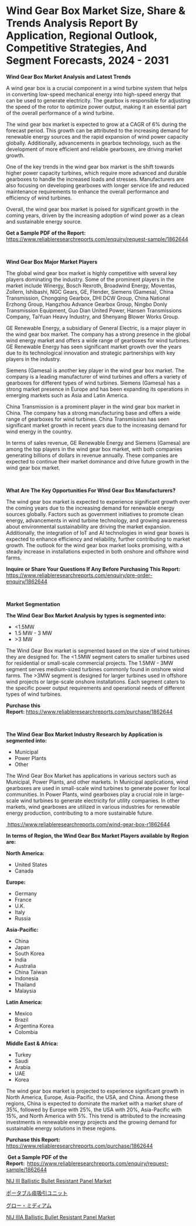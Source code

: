 <p><h1>Wind Gear Box Market Size, Share & Trends Analysis Report By Application, Regional Outlook, Competitive Strategies, And Segment Forecasts, 2024 - 2031</h1></p><p><strong>Wind Gear Box Market Analysis and Latest Trends</strong></p>
<p><p>A wind gear box is a crucial component in a wind turbine system that helps in converting low-speed mechanical energy into high-speed energy that can be used to generate electricity. The gearbox is responsible for adjusting the speed of the rotor to optimize power output, making it an essential part of the overall performance of a wind turbine.</p><p>The wind gear box market is expected to grow at a CAGR of 6% during the forecast period. This growth can be attributed to the increasing demand for renewable energy sources and the rapid expansion of wind power capacity globally. Additionally, advancements in gearbox technology, such as the development of more efficient and reliable gearboxes, are driving market growth.</p><p>One of the key trends in the wind gear box market is the shift towards higher power capacity turbines, which require more advanced and durable gearboxes to handle the increased loads and stresses. Manufacturers are also focusing on developing gearboxes with longer service life and reduced maintenance requirements to enhance the overall performance and efficiency of wind turbines.</p><p>Overall, the wind gear box market is poised for significant growth in the coming years, driven by the increasing adoption of wind power as a clean and sustainable energy source.</p></p>
<p><strong>Get a Sample PDF of the Report:&nbsp;</strong> <a href="https://www.reliableresearchreports.com/enquiry/request-sample/1862644">https://www.reliableresearchreports.com/enquiry/request-sample/1862644</a></p>
<p>&nbsp;</p>
<p><strong>Wind Gear Box Major Market Players</strong></p>
<p><p>The global wind gear box market is highly competitive with several key players dominating the industry. Some of the prominent players in the market include Winergy, Bosch Rexroth, Broadwind Energy, Moventas, Zollern, Ishibashi, NGC Gears, GE, Flender, Siemens (Gamesa), China Transmission, Chongqing Gearbox, DHI DCW Group, China National Erzhong Group, Hangzhou Advance Gearbox Group, Ningbo Donly Transmission Equipment, Guo Dian United Power, Hansen Transmissions Company, TaiYuan Heavy Industry, and Shenyang Blower Works Group.</p><p>GE Renewable Energy, a subsidiary of General Electric, is a major player in the wind gear box market. The company has a strong presence in the global wind energy market and offers a wide range of gearboxes for wind turbines. GE Renewable Energy has seen significant market growth over the years due to its technological innovation and strategic partnerships with key players in the industry.</p><p>Siemens (Gamesa) is another key player in the wind gear box market. The company is a leading manufacturer of wind turbines and offers a variety of gearboxes for different types of wind turbines. Siemens (Gamesa) has a strong market presence in Europe and has been expanding its operations in emerging markets such as Asia and Latin America.</p><p>China Transmission is a prominent player in the wind gear box market in China. The company has a strong manufacturing base and offers a wide range of gearboxes for wind turbines. China Transmission has seen significant market growth in recent years due to the increasing demand for wind energy in the country.</p><p>In terms of sales revenue, GE Renewable Energy and Siemens (Gamesa) are among the top players in the wind gear box market, with both companies generating billions of dollars in revenue annually. These companies are expected to continue their market dominance and drive future growth in the wind gear box market.</p></p>
<p>&nbsp;</p>
<p><strong>What Are The Key Opportunities For Wind Gear Box Manufacturers?</strong></p>
<p><p>The wind gear box market is expected to experience significant growth over the coming years due to the increasing demand for renewable energy sources globally. Factors such as government initiatives to promote clean energy, advancements in wind turbine technology, and growing awareness about environmental sustainability are driving the market expansion. Additionally, the integration of IoT and AI technologies in wind gear boxes is expected to enhance efficiency and reliability, further contributing to market growth. The outlook for the wind gear box market looks promising, with a steady increase in installations expected in both onshore and offshore wind farms.</p></p>
<p><strong>Inquire or Share Your Questions If Any Before Purchasing This Report:</strong> <a href="https://www.reliableresearchreports.com/enquiry/pre-order-enquiry/1862644">https://www.reliableresearchreports.com/enquiry/pre-order-enquiry/1862644</a></p>
<p>&nbsp;</p>
<p><strong>Market Segmentation</strong></p>
<p><strong>The Wind Gear Box Market Analysis by types is segmented into:</strong></p>
<p><ul><li><1.5MW</li><li>1.5 MW - 3 MW</li><li>>3 MW</li></ul></p>
<p><p>The Wind Gear Box market is segmented based on the size of wind turbines they are designed for. The <1.5MW segment caters to smaller turbines used for residential or small-scale commercial projects. The 1.5MW - 3MW segment serves medium-sized turbines commonly found in onshore wind farms. The >3MW segment is designed for larger turbines used in offshore wind projects or large-scale onshore installations. Each segment caters to the specific power output requirements and operational needs of different types of wind turbines.</p></p>
<p><strong>Purchase this Report:&nbsp;</strong><a href="https://www.reliableresearchreports.com/purchase/1862644">https://www.reliableresearchreports.com/purchase/1862644</a></p>
<p>&nbsp;</p>
<p><strong>The Wind Gear Box Market Industry Research by Application is segmented into:</strong></p>
<p><ul><li>Municipal</li><li>Power Plants</li><li>Other</li></ul></p>
<p><p>The Wind Gear Box Market has applications in various sectors such as Municipal, Power Plants, and other markets. In Municipal applications, wind gearboxes are used in small-scale wind turbines to generate power for local communities. In Power Plants, wind gearboxes play a crucial role in large-scale wind turbines to generate electricity for utility companies. In other markets, wind gearboxes are utilized in various industries for renewable energy production, contributing to a more sustainable future.</p></p>
<p><a href="https://www.reliableresearchreports.com/wind-gear-box-r1862644">&nbsp;https://www.reliableresearchreports.com/wind-gear-box-r1862644</a></p>
<p><strong>In terms of Region, the Wind Gear Box Market Players available by Region are:</strong></p>
<p>
    <p> <strong> North America: </strong>
        <ul>
            <li>United States</li>
            <li>Canada</li>
        </ul>
        </p> 
    <p> <strong> Europe: </strong>
        <ul>
            <li>Germany</li>
            <li>France</li>
            <li>U.K.</li>
            <li>Italy</li>
            <li>Russia</li>
        </ul>
        </p> 
    <p> <strong> Asia-Pacific: </strong>
        <ul>
            <li>China</li>
            <li>Japan</li>
            <li>South Korea</li>
            <li>India</li>
            <li>Australia</li>
            <li>China Taiwan</li>
            <li>Indonesia</li>
            <li>Thailand</li>
            <li>Malaysia</li>
        </ul>
        </p> 
    <p> <strong> Latin America: </strong>
        <ul>
            <li>Mexico</li>
            <li>Brazil</li>
            <li>Argentina Korea</li>
            <li>Colombia</li>
        </ul>
        </p> 
    <p> <strong> Middle East & Africa: </strong>
        <ul>
            <li>Turkey</li>
            <li>Saudi</li>
            <li>Arabia</li>
            <li>UAE</li>
            <li>Korea</li>
        </ul>
    </p>
    </p>
<p><p>The wind gear box market is projected to experience significant growth in North America, Europe, Asia-Pacific, the USA, and China. Among these regions, China is expected to dominate the market with a market share of 35%, followed by Europe with 25%, the USA with 20%, Asia-Pacific with 15%, and North America with 5%. This trend is attributed to the increasing investments in renewable energy projects and the growing demand for sustainable energy solutions in these regions.</p></p>
<p><strong>Purchase this Report: </strong><a href="https://www.reliableresearchreports.com/purchase/1862644">https://www.reliableresearchreports.com/purchase/1862644</a></p>
<p>&nbsp;<strong>Get a Sample PDF of the Report:&nbsp;&nbsp;</strong><a href="https://www.reliableresearchreports.com/enquiry/request-sample/1862644">https://www.reliableresearchreports.com/enquiry/request-sample/1862644</a></p>
<p><strong></strong></p>
<p><p><a href="https://www.linkedin.com/pulse/nij-iii-ballistic-bullet-resistant-panel-market-provides-comprehensive-ybise?trackingId=IFhgOCE9hTlw7wwjVIzzRQ%3D%3D">NIJ III Ballistic Bullet Resistant Panel Market</a></p><p><a href="https://medium.com/@jewelardner5656/%E4%BE%BF%E6%90%BA%E5%BC%8F%E7%97%B0%E5%90%B8%E5%BC%95%E3%83%A6%E3%83%8B%E3%83%83%E3%83%88%E3%81%AE%E5%B8%82%E5%A0%B4%E3%83%AC%E3%83%9D%E3%83%BC%E3%83%88%E3%81%AF-%E3%81%93%E3%81%AE%E5%B8%82%E5%A0%B4%E3%81%AE%E6%9C%80%E6%96%B0%E3%83%88%E3%83%AC%E3%83%B3%E3%83%89%E3%81%A8%E6%88%90%E9%95%B7%E6%A9%9F%E4%BC%9A%E3%82%92%E6%98%8E%E3%82%89%E3%81%8B%E3%81%AB%E3%81%97%E3%81%A6%E3%81%84%E3%81%BE%E3%81%99-acdcdf141119">ポータブル痰吸引ユニット</a></p><p><a href="https://medium.com/@alioukaye1/%E6%88%90%E9%95%B7%E4%B8%AD%E3%81%AE%E4%B8%AD%E5%A0%85%E5%B8%82%E5%A0%B4%E8%A6%8F%E6%A8%A1-cagr-%E3%83%88%E3%83%AC%E3%83%B3%E3%83%892024-2030-77168645ff86">グロー・ミディアム</a></p><p><a href="https://www.linkedin.com/pulse/nij-iiia-ballistic-bullet-resistant-panel-market-research-report-c663e?trackingId=nvKzrMq4IlyMQKG3ZKTY5g%3D%3D">NIJ IIIA Ballistic Bullet Resistant Panel Market</a></p></p>